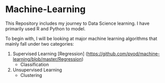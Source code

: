 # Machine-Learning
This Repository includes my journey to Data Science learning. I have primarily used R and Python to model. 

To begin with, I will be looking at major machine learning algorithms that mainly fall under two categories:
1. Supervised Learning
    [Regression] (https://github.com/pvod/machine-learning/blob/master/Regression)
    + Classification
2. Unsupervised Learning
    + Clustering

